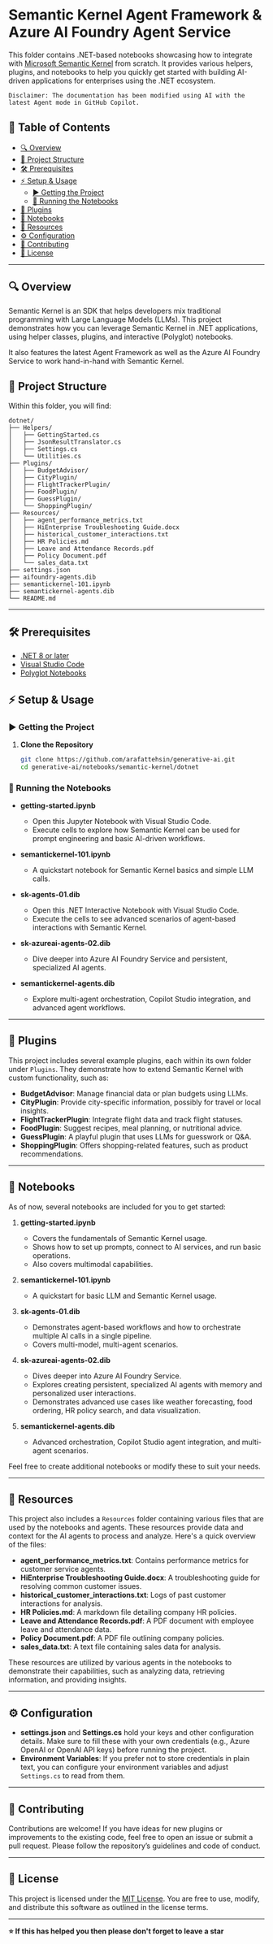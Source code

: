 # Semantic Kernel Agent Framework & Azure AI Foundry Agent Service
This folder contains .NET-based notebooks showcasing how to integrate with [Microsoft Semantic Kernel](https://github.com/microsoft/semantic-kernel) from scratch. It provides various helpers, plugins, and notebooks to help you quickly get started with building AI-driven applications for enterprises using the .NET ecosystem.

`Disclaimer: The documentation has been modified using AI with the latest Agent mode in GitHub Copilot.`

## 📜 Table of Contents

- [🔍 Overview](#-overview)
- [📂 Project Structure](#-project-structure)
- [🛠 Prerequisites](#-prerequisites)
- [⚡ Setup & Usage](#-setup--usage)
  - [▶ Getting the Project](#-getting-the-project)
  - [📖 Running the Notebooks](#-running-the-notebooks)
- [🔌 Plugins](#-plugins)
- [📓 Notebooks](#-notebooks)
- [📂 Resources](#-resources)
- [⚙ Configuration](#-configuration)
- [🤝 Contributing](#-contributing)
- [📜 License](#-license)

---

## 🔍 Overview

Semantic Kernel is an SDK that helps developers mix traditional programming with Large Language Models (LLMs). This project demonstrates how you can leverage Semantic Kernel in .NET applications, using helper classes, plugins, and interactive (Polyglot) notebooks.

It also features the latest Agent Framework as well as the Azure AI Foundry Service to work hand-in-hand with Semantic Kernel.

## 📂 Project Structure

Within this folder, you will find:

```plaintext
dotnet/
├── Helpers/
│   ├── GettingStarted.cs
│   ├── JsonResultTranslator.cs
│   ├── Settings.cs
│   └── Utilities.cs
├── Plugins/
│   ├── BudgetAdvisor/
│   ├── CityPlugin/
│   ├── FlightTrackerPlugin/
│   ├── FoodPlugin/
│   ├── GuessPlugin/
│   └── ShoppingPlugin/
├── Resources/
│   ├── agent_performance_metrics.txt
│   ├── HiEnterprise Troubleshooting Guide.docx
│   ├── historical_customer_interactions.txt
│   ├── HR Policies.md
│   ├── Leave and Attendance Records.pdf
│   ├── Policy Document.pdf
│   └── sales_data.txt
├── settings.json
├── aifoundry-agents.dib
├── semantickernel-101.ipynb
├── semantickernel-agents.dib
└── README.md
```

---

## 🛠 Prerequisites

- [.NET 8 or later](https://dotnet.microsoft.com/download)
- [Visual Studio Code](https://code.visualstudio.com/)
- [Polyglot Notebooks](https://github.com/dotnet/interactive)

## ⚡ Setup & Usage

### ▶ Getting the Project

1. **Clone the Repository**  
   ```sh
   git clone https://github.com/arafattehsin/generative-ai.git
   cd generative-ai/notebooks/semantic-kernel/dotnet
   ```

### 📖 Running the Notebooks

- **getting-started.ipynb**  
  - Open this Jupyter Notebook with Visual Studio Code.
  - Execute cells to explore how Semantic Kernel can be used for prompt engineering and basic AI-driven workflows.

- **semantickernel-101.ipynb**  
  - A quickstart notebook for Semantic Kernel basics and simple LLM calls.

- **sk-agents-01.dib**  
  - Open this .NET Interactive Notebook with Visual Studio Code.
  - Execute the cells to see advanced scenarios of agent-based interactions with Semantic Kernel.

- **sk-azureai-agents-02.dib**  
  - Dive deeper into Azure AI Foundry Service and persistent, specialized AI agents.

- **semantickernel-agents.dib**  
  - Explore multi-agent orchestration, Copilot Studio integration, and advanced agent workflows.

---

## 🔌 Plugins

This project includes several example plugins, each within its own folder under `Plugins`. They demonstrate how to extend Semantic Kernel with custom functionality, such as:

- **BudgetAdvisor**: Manage financial data or plan budgets using LLMs.  
- **CityPlugin**: Provide city-specific information, possibly for travel or local insights.  
- **FlightTrackerPlugin**: Integrate flight data and track flight statuses.  
- **FoodPlugin**: Suggest recipes, meal planning, or nutritional advice.  
- **GuessPlugin**: A playful plugin that uses LLMs for guesswork or Q&A.  
- **ShoppingPlugin**: Offers shopping-related features, such as product recommendations.

---

## 📓 Notebooks

As of now, several notebooks are included for you to get started:

1. **getting-started.ipynb**  
   - Covers the fundamentals of Semantic Kernel usage.  
   - Shows how to set up prompts, connect to AI services, and run basic operations.  
   - Also covers multimodal capabilities.

2. **semantickernel-101.ipynb**  
   - A quickstart for basic LLM and Semantic Kernel usage.

3. **sk-agents-01.dib**  
   - Demonstrates agent-based workflows and how to orchestrate multiple AI calls in a single pipeline.  
   - Covers multi-model, multi-agent scenarios.

4. **sk-azureai-agents-02.dib**  
   - Dives deeper into Azure AI Foundry Service.  
   - Explores creating persistent, specialized AI agents with memory and personalized user interactions.  
   - Demonstrates advanced use cases like weather forecasting, food ordering, HR policy search, and data visualization.

5. **semantickernel-agents.dib**  
   - Advanced orchestration, Copilot Studio agent integration, and multi-agent scenarios.

Feel free to create additional notebooks or modify these to suit your needs.

---

## 📂 Resources

This project also includes a `Resources` folder containing various files that are used by the notebooks and agents. These resources provide data and context for the AI agents to process and analyze. Here's a quick overview of the files:

- **agent_performance_metrics.txt**: Contains performance metrics for customer service agents.
- **HiEnterprise Troubleshooting Guide.docx**: A troubleshooting guide for resolving common customer issues.
- **historical_customer_interactions.txt**: Logs of past customer interactions for analysis.
- **HR Policies.md**: A markdown file detailing company HR policies.
- **Leave and Attendance Records.pdf**: A PDF document with employee leave and attendance data.
- **Policy Document.pdf**: A PDF file outlining company policies.
- **sales_data.txt**: A text file containing sales data for analysis.

These resources are utilized by various agents in the notebooks to demonstrate their capabilities, such as analyzing data, retrieving information, and providing insights.

---

## ⚙ Configuration

- **settings.json** and **Settings.cs** hold your keys and other configuration details. Make sure to fill these with your own credentials (e.g., Azure OpenAI or OpenAI API keys) before running the project.
- **Environment Variables**: If you prefer not to store credentials in plain text, you can configure your environment variables and adjust `Settings.cs` to read from them.

---

## 🤝 Contributing

Contributions are welcome! If you have ideas for new plugins or improvements to the existing code, feel free to open an issue or submit a pull request. Please follow the repository’s guidelines and code of conduct.

---

## 📜 License

This project is licensed under the [MIT License](https://github.com/arafattehsin/generative-ai/blob/main/LICENSE). You are free to use, modify, and distribute this software as outlined in the license terms.

---

**⭐ If this has helped you then please don't forget to leave a star**


